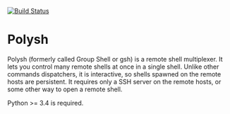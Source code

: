 [![Build Status](https://travis-ci.org/innogames/polysh.svg?branch=master)](https://travis-ci.org/innogames/polysh)

# Polysh

Polysh (formerly called Group Shell or gsh) is a remote shell multiplexer. It
lets you control many remote shells at once in a single shell. Unlike other
commands dispatchers, it is interactive, so shells spawned on the remote hosts
are persistent. It requires only a SSH server on the remote hosts, or some other
way to open a remote shell.

Python >= 3.4 is required.
